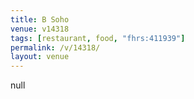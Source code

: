 ```yaml
---
title: B Soho
venue: v14318
tags: [restaurant, food, "fhrs:411939"]
permalink: /v/14318/
layout: venue
---
```

null